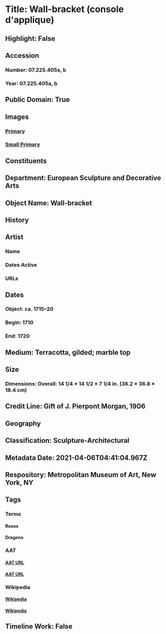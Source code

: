 # Title: Wall-bracket (console d'applique)
## Highlight: False
## Accession
### Number: 07.225.405a, b
### Year: 07.225.405a, b
## Public Domain: True
## Images
### [Primary](https://images.metmuseum.org/CRDImages/es/original/DP276253.jpg)
### [Small Primary](https://images.metmuseum.org/CRDImages/es/web-large/DP276253.jpg)
## Constituents
## Department: European Sculpture and Decorative Arts
## Object Name: Wall-bracket
## History
## Artist
### Name
### Dates Active
### URLs
## Dates
### Object: ca. 1715–20
### Begin: 1710
### End: 1720
## Medium: Terracotta, gilded; marble top
## Size
### Dimensions: Overall: 14 1/4 × 14 1/2 × 7 1/4 in. (36.2 × 36.8 × 18.4 cm)
## Credit Line: Gift of J. Pierpont Morgan, 1906
## Geography
## Classification: Sculpture-Architectural
## Metadata Date: 2021-04-06T04:41:04.967Z
## Respository: Metropolitan Museum of Art, New York, NY
## Tags
### Terms
#### Roses
#### Dragons
### AAT
#### [AAT URL](http://vocab.getty.edu/page/aat/300266246)
#### [AAT URL](http://vocab.getty.edu/page/aat/300375726)
### Wikipedia
#### [Wikipedia]()
#### [Wikipedia]()
## Timeline Work: False